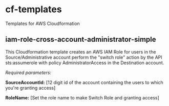 # cf-templates
Templates for AWS Cloudformation

## iam-role-cross-account-administrator-simple
This Cloudformation template creates an AWS IAM Role for users in the Source/Administrative account perform the "switch role" action by the API sts:assumerole with policy AdministratorAccess in the Destination account.

*Required parameters:*

**SourceAccountId:** [12 digit id of the account containing the users to which you're granting access]

**RoleName:** [Set the role name to make Switch Role and granting access]
